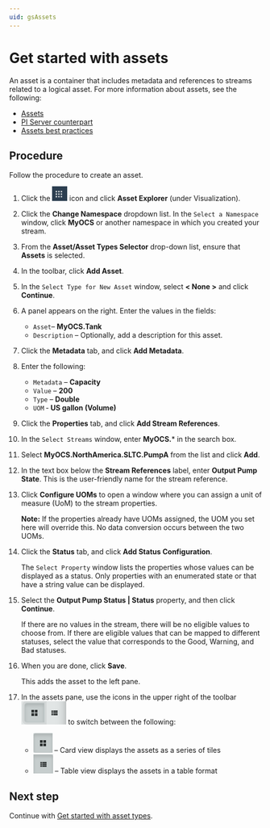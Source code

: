 ```yaml
---
uid: gsAssets
---
```

# Get started with assets

An asset is a container that includes metadata and references to streams related to a logical asset. For more information about assets, see the following:

- [Assets](xref:ccAssets)
- [PI Server counterpart](xref:ccAssets#pi-server-counterpart)
- [Assets best practices](xref:ccAssets#assets-best-practices)

## Procedure

Follow the procedure to create an asset.

1. Click the ![Menu icon](images/menu-icon.png) icon and click **Asset Explorer** (under Visualization).

1. Click the **Change Namespace** dropdown list.  In the `Select a Namespace` window, click **MyOCS** or another namespace in which you created your stream. 

1. From the  **Asset/Asset Types Selector** drop-down list, ensure that **Assets** is selected.

1. In the toolbar, click **Add Asset**. 

1. In the `Select Type for New Asset` window, select **< None >** and click **Continue**.

1. A panel appears on the right. Enter the values in the fields:
   - `Asset`&ndash; **MyOCS.Tank**
   - `Description` &ndash; Optionally, add a description for this asset.
   
1. Click the **Metadata** tab, and click **Add Metadata**.

1. Enter the following:

   - `Metadata` &ndash; **Capacity**
   - `Value` &ndash; **200**
   - `Type` &ndash; **Double**
   - `UOM` &dash; **US gallon (Volume)**

1. Click the **Properties** tab, and click **Add Stream References**.

1. In the `Select Streams` window, enter **MyOCS.*** in the search box.

1. Select **MyOCS.NorthAmerica.SLTC.PumpA** from the list and click **Add**.

1. In the text box below the **Stream References** label, enter **Output Pump State**.  This is the user-friendly name for the stream reference.

1. Click **Configure UOMs** to open a window where you can assign a unit of measure (UoM) to the stream properties.  

   **Note:** If the properties already have UOMs assigned, the UOM you set here will override this. No data conversion occurs between the two UOMs.
   
1. Click the **Status** tab, and click **Add Status Configuration**.

   The `Select Property` window lists the properties whose values can be displayed as a status. Only properties with an enumerated state or that have a string value can be displayed.
   
1. Select the **Output Pump Status | Status** property, and then click **Continue**. 

   If there are no values in the stream, there will be no eligible values to choose from. If there are eligible values that can be mapped to different statuses, select the value that corresponds to the Good, Warning, and Bad statuses. 

1. When you are done, click **Save**. 

   This adds the asset to the left pane.

1. In the assets pane, use the icons in the upper right of the toolbar ![Card view/List view](images/card-list-view.png) to switch between the following:

   - ![Card view](images/card-view.png) &ndash; Card view displays the assets as a series of tiles 
   - ![Table view](images/table-view.png) &ndash; Table view displays the assets in a table format 

## Next step

Continue with [Get started with asset types](xref:gsAssetTypes).
